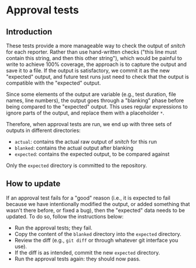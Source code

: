 # Approval tests

## Introduction

These tests provide a more manageable way to check the output of *snitch* for each reporter. Rather than use hand-written checks ("this line must contain this string, and then this other string"), which would be painful to write to achieve 100% coverage, the approach is to capture the output and save it to a file. If the output is satisfactory, we commit it as the new "expected" output, and future test runs just need to check that the output is compatible with the "expected" output.

Since some elements of the output are variable (e.g., test duration, file names, line numbers), the output goes through a "blanking" phase before being compared to the "expected" output. This uses regular expressions to ignore parts of the output, and replace them with a placeholder `*`.

Therefore, when approval tests are run, we end up with three sets of outputs in different directories:
 - `actual`: contains the actual raw output of *snitch* for this run
 - `blanked`: contains the actual output after blanking
 - `expected`: contains the expected output, to be compared against

Only the `expected` directory is committed to the repository.


## How to update

If an approval test fails for a "good" reason (i.e., it is expected to fail because we have intentionally modified the output, or added something that wasn't there before, or fixed a bug), then the "expected" data needs to be updated. To do so, follow the instructions below:
 - Run the approval tests; they fail.
 - Copy the content of the `blanked` directory into the `expected` directory.
 - Review the diff (e.g., `git diff` or through whatever git interface you use).
 - If the diff is as intended, commit the new `expected` directory.
 - Run the approval tests again: they should now pass.
